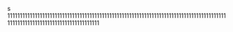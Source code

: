 s
11111111111111111111111111111111111111111111111111111111111111111111111111111111111111111111111111111111111111111111111111111
